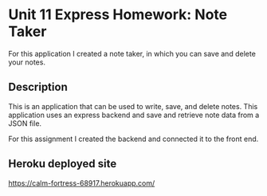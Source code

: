 # Unit 11 Express Homework: Note Taker

For this application I created a note taker, in which you can save and delete your notes.

## Description

This is an application that can be used to write, save, and delete notes. This application uses an express backend and save and retrieve note data from a JSON file.

For this assignment I created the backend and connected it to the front end.

## Heroku deployed site 

https://calm-fortress-68917.herokuapp.com/

